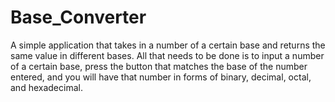 # Base_Converter
A simple application that takes in a number of a certain base and returns the same value in different bases.
All that needs to be done is to input a number of a certain base, press the button that matches the base of the number entered, and you will have that number in forms of binary, decimal, octal, and hexadecimal.
